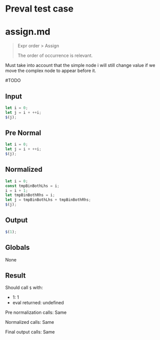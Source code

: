 # Preval test case

# assign.md

> Expr order > Assign
>
> The order of occurrence is relevant.

Must take into account that the simple node i will still change value if we move the complex node to appear before it.

#TODO

## Input

`````js filename=intro
let i = 0;
let j = i + ++i;
$(j);
`````

## Pre Normal

`````js filename=intro
let i = 0;
let j = i + ++i;
$(j);
`````

## Normalized

`````js filename=intro
let i = 0;
const tmpBinBothLhs = i;
i = i + 1;
let tmpBinBothRhs = i;
let j = tmpBinBothLhs + tmpBinBothRhs;
$(j);
`````

## Output

`````js filename=intro
$(1);
`````

## Globals

None

## Result

Should call `$` with:
 - 1: 1
 - eval returned: undefined

Pre normalization calls: Same

Normalized calls: Same

Final output calls: Same
